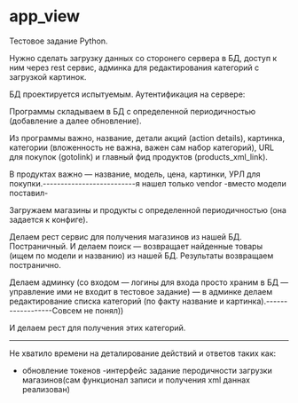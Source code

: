 # app_view
Тестовое задание Python.

Нужно сделать загрузку данных со сторонего сервера в БД, доступ к ним через rest сервис, админка для редактирования категорий с загрузкой картинок.


БД проектируется испытуемым.
Аутентификация на сервере:


Программы складываем в БД с определенной периодичностью (добавление а далее обновление).

Из программы важно, название, детали акций (action details), картинка, категории (вложенность не важна, важен сам набор категорий), URL для покупок (gotolink) и главный фид продуктов (products_xml_link).


В продуктах важно — название, модель, цена, картинки, УРЛ для покупки.--------------------------я нашел только vendor -вместо модели поставил-



Загружаем магазины и продукты с определенной периодичностью (она задается к конфиге).

Делаем рест сервис для получения магазинов из нашей БД. Постраничный.
И делаем поиск — возвращает найденные товары (ищем по модели и названию) из нашей БД. Результаты возвращаем постранично.

Делаем админку (со входом — логины для входа просто храним в БД — управление ими не входит в тестовое задание) —
в админке делаем редактирование списка категорий (по факту название и картинка).------------------Совсем не понял))


И делаем рест для получения этих категорий.
********************************************************************************************************************

Не хватило времени на деталирование действий и ответов таких как:
- обновление токенов
-интерфейс задание перодичности загрузки магазинов(сам функционал записи и получения xml даннах реализован)
